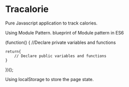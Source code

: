 # Tracalorie
Pure Javascript application to track calories.

Using Module Pattern.
blueprint of Module pattern in ES6

(function() {
    //Declare private variables and functions

    return{
        // Declare public variables and functions
    }
})();

Using localStorage to store the page state.
